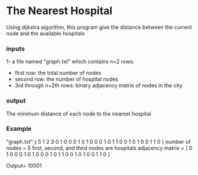 # The Nearest Hospital
Using dijkstra algorithm, this program give the distance between the current node and the available hospitals

### inputs
1- a file named "graph.txt" which contains n+2 rows:
* first row: the total number of nodes
* second row: the number of hospital nodes
* 3rd through n+2th rows: binary adjacency matrix of nodes in the city
### output
The minimum distance of each node to the nearest hospital

### Example

"graph.txt"
{
5 
1 2 3 
0 1 0 0 0
1 0 1 0 0
0 1 0 1 1
0 0 1 0 1
0 0 1 1 0
}
number of nodes = 5
first, second, and third nodes are hospitals
adjacency matrix = [
0 1 0 0 0
1 0 1 0 0
0 1 0 1 1
0 0 1 0 1
0 0 1 1 0
]

Output= 10001

